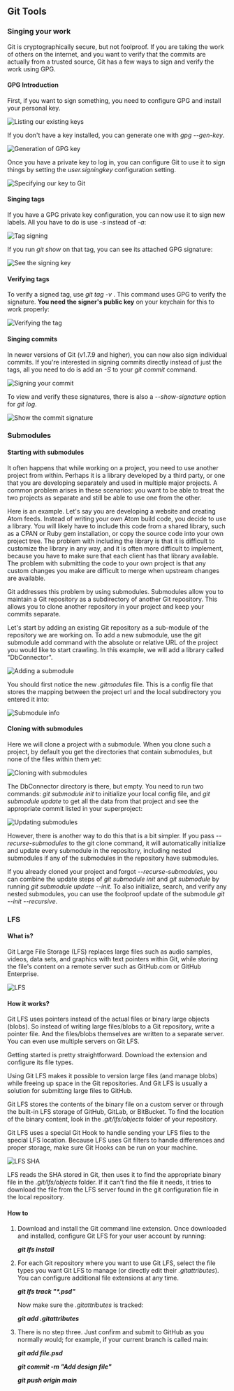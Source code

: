 ## Git Tools

### Singing your work

Git is cryptographically secure, but not foolproof. If you are taking the work of others 
on the internet, and you want to verify that the commits are actually from a trusted source,
Git has a few ways to sign and verify the work using GPG.

#### GPG Introduction

First, if you want to sign something, you need to configure GPG and install your 
personal key.

![Listing our existing keys](img/GPG_1.png "Existing keys in our system")

If you don't have a key installed, you can generate one with _gpg --gen-key_.

![Generation of GPG key](img/GPG_2.png "Generating a new key")

Once you have a private key to log in, you can configure Git to use it to sign things 
by setting the _user.signingkey_ configuration setting.

![Specifying our key to Git](img/GPG_3.png "Configuring our Git with our key")

#### Singing tags

If you have a GPG private key configuration, you can now use it to sign new labels.
All you have to do is use _-s_ instead of _-a_:

![Tag signing](img/Tag_signing_1.png "Tag signing")

If you run _git show_ on that tag, you can see its attached GPG signature:

![See the signing key](img/Tag_signing_2.png "How to see the signing key")

#### Verifying tags

To verify a signed tag, use _git tag -v <tag-name>_. This command uses GPG to verify the 
signature. **You need the signer's public key** on your keychain for this to work properly:

![Verifying the tag](img/Verifying%20a%20tag.png "Verify the signed tag")

#### Singing commits

In newer versions of Git (v1.7.9 and higher), you can now also sign individual commits.
If you're interested in signing commits directly instead of just the tags, all you need to 
do is add an _-S_ to your _git commit_ command.

![Signing your commit](img/Signing_commit_1.png "Sign a commit")

To view and verify these signatures, there is also a _--show-signature_ option for _git log_.

![Show the commit signature](img/Signing_commit_2.png "Show the signature")

### Submodules

#### Starting with submodules

It often happens that while working on a project, you need to use another project from within.
Perhaps it is a library developed by a third party, or one that you are developing separately 
and used in multiple major projects. A common problem arises in these scenarios: you want 
to be able to treat the two projects as separate and still be able to use one from the other.

Here is an example. Let's say you are developing a website and creating Atom feeds. Instead 
of writing your own Atom build code, you decide to use a library. You will likely have to 
include this code from a shared library, such as a CPAN or Ruby gem installation, or copy
the source code into your own project tree. The problem with including the library is that it
is difficult to customize the library in any way, and it is often more difficult to implement, 
because you have to make sure that each client has that library available. The problem with 
submitting the code to your own project is that any custom changes you make are difficult to
merge when upstream changes are available.

Git addresses this problem by using submodules. Submodules allow you to maintain a Git repository
as a subdirectory of another Git repository. This allows you to clone another repository in your 
project and keep your commits separate.

Let's start by adding an existing Git repository as a sub-module of the repository we are 
working on. To add a new submodule, use the git submodule add command with the absolute or
relative URL of the project you would like to start crawling. In this example, we will add a 
library called "DbConnector".

![Adding a submodule](img/Submodule_1.png "Adding a submodule")

You should first notice the new _.gitmodules_ file. This is a config file that stores the
mapping between the project url and the local subdirectory you entered it into:

![Submodule info](img/Submodule_2.png "Submodule mapping")

#### Cloning with submodules

Here we will clone a project with a submodule. When you clone such a project, by default you
get the directories that contain submodules, but none of the files within them yet:

![Cloning with submodules](img/Cloning_sub_1.png "Default cloning")

The DbConnector directory is there, but empty. You need to run two commands: _git submodule 
init_ to initialize your local config file, and _git submodule update_ to get all the data from 
that project and see the appropriate commit listed in your superproject:

![Updating submodules](img/Cloning_sub_2.png "Updating submodules")

However, there is another way to do this that is a bit simpler. If you pass _--recurse-submodules_
to the git clone command, it will automatically initialize and update every submodule in the
repository, including nested submodules if any of the submodules in the repository have
submodules.

If you already cloned your project and forgot _--recurse-submodules_, you can combine the 
update steps of _git submodule init_ and _git submodule_ by running _git submodule update --init_. 
To also initialize, search, and verify any nested submodules, you can use the foolproof update
of the submodule _git --init --recursive_.

### LFS

#### What is?

Git Large File Storage (LFS) replaces large files such as audio samples, videos, data sets, 
and graphics with text pointers within Git, while storing the file's content on a remote
server such as GitHub.com or GitHub Enterprise.

![LFS](img/LFS.gif "Large File System")

#### How it works?

Git LFS uses pointers instead of the actual files or binary large objects (blobs). So instead 
of writing large files/blobs to a Git repository, write a pointer file. And the files/blobs
themselves are written to a separate server. You can even use multiple servers on Git LFS.

Getting started is pretty straightforward. Download the extension and configure its file types.

Using Git LFS makes it possible to version large files (and manage blobs) while freeing up 
space in the Git repositories. And Git LFS is usually a solution for submitting large files to
GitHub.

Git LFS stores the contents of the binary file on a custom server or through the built-in LFS
storage of GitHub, GitLab, or BitBucket. To find the location of the binary content, look in 
the _.git/lfs/objects_ folder of your repository.

Git LFS uses a special Git Hook to handle sending your LFS files to the special LFS location. 
Because LFS uses Git filters to handle differences and proper storage, make sure Git Hooks 
can be run on your machine.

![LFS SHA](img/LFS_SHA.png "LFS SHA")

LFS reads the SHA stored in Git, then uses it to find the appropriate binary file in the 
_.git/lfs/objects_ folder. If it can't find the file it needs, it tries to download the
file from the LFS server found in the git configuration file in the local repository.

#### How to

1. Download and install the Git command line extension. Once downloaded and installed, 
configure Git LFS for your user account by running:

    **_git lfs install_**

2. For each Git repository where you want to use Git LFS, select the file types you want 
Git LFS to manage (or directly edit their _.gitattributes_). You can configure additional 
file extensions at any time.

    **_git lfs track "\*.psd"_**

    Now make sure the _.gitattributes_ is tracked:
    
    **_git add .gitattributes_**

3. There is no step three. Just confirm and submit to GitHub as you normally would; for example, 
if your current branch is called main:

    **_git add file.psd_**
    
    **_git commit -m "Add design file"_**
    
    **_git push origin main_**